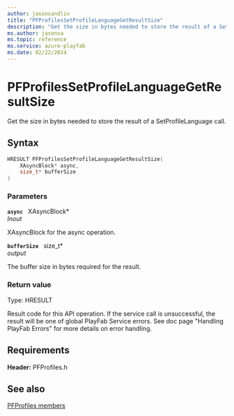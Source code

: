 ```yaml
---
author: jasonsandlin
title: "PFProfilesSetProfileLanguageGetResultSize"
description: "Get the size in bytes needed to store the result of a SetProfileLanguage call."
ms.author: jasonsa
ms.topic: reference
ms.service: azure-playfab
ms.date: 02/22/2024
---
```


# PFProfilesSetProfileLanguageGetResultSize  

Get the size in bytes needed to store the result of a SetProfileLanguage call.  

## Syntax  
  
```cpp
HRESULT PFProfilesSetProfileLanguageGetResultSize(  
    XAsyncBlock* async,  
    size_t* bufferSize  
)  
```  
  
### Parameters  
  
**`async`** &nbsp; XAsyncBlock*  
*_Inout_*  
  
XAsyncBlock for the async operation.  
  
**`bufferSize`** &nbsp; size_t*  
*output*  
  
The buffer size in bytes required for the result.  
  
  
### Return value
Type: HRESULT
  
Result code for this API operation. If the service call is unsuccessful, the result will be one of global PlayFab Service errors. See doc page "Handling PlayFab Errors" for more details on error handling.
  
  
## Requirements  
  
**Header:** PFProfiles.h
  
## See also  
[PFProfiles members](../pfprofiles_members.md)  

  
  
